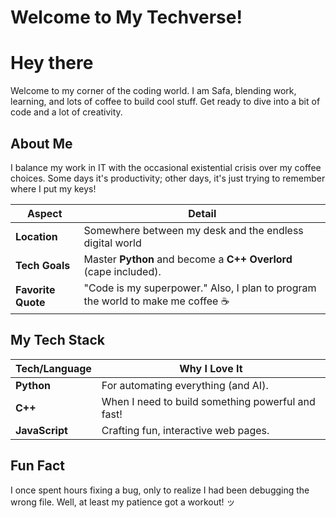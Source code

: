 # Welcome to My Techverse!

# Hey there

Welcome to my corner of the coding world. I am Safa, blending work, learning, and lots of coffee to build cool stuff. Get ready to dive into a bit of code and a lot of creativity.

## About Me

I balance my work in IT with the occasional existential crisis over my coffee choices. Some days it's productivity; other days, it's just trying to remember where I put my keys!

| **Aspect**            | **Detail**                               |
|-----------------------|------------------------------------------|
| **Location**          | Somewhere between my desk and the endless digital world  |
| **Tech Goals**        | Master **Python** and become a **C++ Overlord** (cape included). |
| **Favorite Quote**    | "Code is my superpower." Also, I plan to program the world to make me coffee ☕ |

## My Tech Stack

| **Tech/Language**   | **Why I Love It**                    |
|---------------------|--------------------------------------|
| **Python**          | For automating everything (and AI).    |
| **C++**             | When I need to build something powerful and fast! |
| **JavaScript**      | Crafting fun, interactive web pages. |

## Fun Fact

I once spent hours fixing a bug, only to realize I had been debugging the wrong file. Well, at least my patience got a workout! ッ
